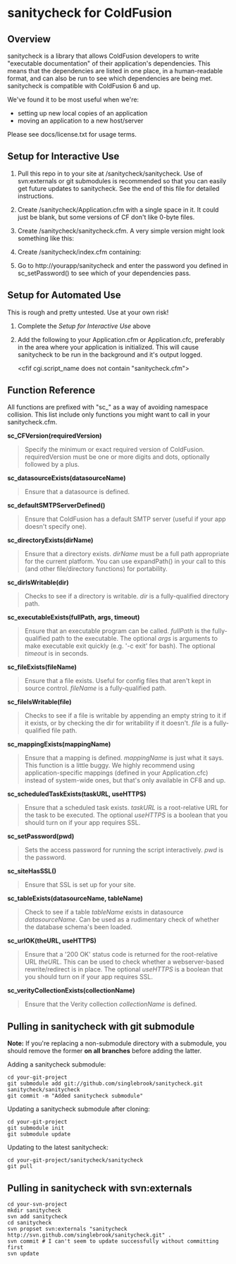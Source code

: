 sanitycheck for ColdFusion
==========================

Overview
--------
sanitycheck is a library that allows ColdFusion developers to write "executable documentation" of their application's dependencies. This means that the dependencies are listed in one place, in a human-readable format, and can also be run to see which dependencies are being met. sanitycheck is compatible with ColdFusion 6 and up.

We've found it to be most useful when we're:

  * setting up new local copies of an application
  * moving an application to a new host/server

Please see docs/license.txt for usage terms.

Setup for Interactive Use
-------------------------
  1. Pull this repo in to your site at /sanitycheck/sanitycheck. Use of svn:externals or git submodules is recommended so that you can easily get future updates to sanitycheck. See the end of this file for detailed instructions.

  2. Create /sanitycheck/Application.cfm with a single space in it. It could
just be blank, but some versions of CF don't like 0-byte files.

  3. Create /sanitycheck/sanitycheck.cfm. A very simple version might look something like this:

        <cfinclude template="sanitycheck/lib_sanitycheck.cfm">
        <cfset sc_setPassword("bigSecret")>
        <cfset sc_CFVersion("7+")>
        <cfset sc_mappingExists("lib")>

  4. Create /sanitycheck/index.cfm containing:

        <cflocation url="sanitycheck.cfm" addtoken="no">

  5. Go to http://yourapp/sanitycheck and enter the password you defined in sc_setPassword() to see which of your dependencies pass.
          
Setup for Automated Use
-----------------------
This is rough and pretty untested. Use at your own risk!

  1. Complete the *Setup for Interactive Use* above
  2. Add the following to your Application.cfm or Application.cfc, preferably in the area where your application is initialized. This will cause sanitycheck to be run in the background and it's output logged.

        <cfif cgi.script_name does not contain "sanitycheck.cfm">
          <cfinclude template="sanitycheck/sanitycheck.cfm">
        </cfif>

Function Reference
------------------
All functions are prefixed with "sc_" as a way of avoiding namespace collision. This list include only functions you might want to call in your sanitycheck.cfm.

**sc_CFVersion(requiredVersion)**
> Specify the minimum or exact required version of ColdFusion. requiredVersion must be one or more digits and dots, optionally followed by a plus.

**sc_datasourceExists(datasourceName)**
> Ensure that a datasource is defined.

**sc_defaultSMTPServerDefined()**
> Ensure that ColdFusion has a default SMTP server (useful if your app doesn't specify one).

**sc_directoryExists(dirName)**
> Ensure that a directory exists. *dirName* must be a full path appropriate for the current platform. You can use expandPath() in your call to this (and other file/directory functions) for portability.

**sc_dirIsWritable(dir)**
> Checks to see if a directory is writable. *dir* is a fully-qualified directory path.

**sc_executableExists(fullPath, args, timeout)**
> Ensure that an executable program can be called. *fullPath* is the fully-qualified path to the executable. The optional *args* is arguments to make executable exit quickly (e.g. '-c exit' for bash). The optional *timeout* is in seconds.

**sc_fileExists(fileName)**
> Ensure that a file exists. Useful for config files that aren't kept in source control. *fileName* is a fully-qualified path.

**sc_fileIsWritable(file)**
> Checks to see if a file is writable by appending an empty string to it if it exists, or by checking the dir for writability if it doesn't. *file* is a fully-qualified file path.

**sc_mappingExists(mappingName)**
> Ensure that a mapping is defined. *mappingName* is just what it says. This function is a little buggy. We highly recommend using application-specific mappings (defined in your Application.cfc) instead of system-wide ones, but that's only available in CF8 and up.

**sc_scheduledTaskExists(taskURL, useHTTPS)**
> Ensure that a scheduled task exists. *taskURL* is a root-relative URL for the task to be executed. The optional *useHTTPS* is a boolean that you should turn on if your app requires SSL.

**sc_setPassword(pwd)**
> Sets the access password for running the script interactively. *pwd* is the password.

**sc_siteHasSSL()**
> Ensure that SSL is set up for your site.

**sc_tableExists(datasourceName, tableName)**
> Check to see if a table *tableName* exists in datasource *datasourceName*. Can be used as a rudimentary check of whether the database schema's been loaded.

**sc_urlOK(theURL, useHTTPS)**
> Ensure that a '200 OK' status code is returned for the root-relative URL *theURL*. This can be used to check whether a webserver-based rewrite/redirect is in place. The optional *useHTTPS* is a boolean that you should turn on if your app requires SSL.

**sc_verityCollectionExists(collectionName)**
> Ensure that the Verity collection *collectionName* is defined.

Pulling in sanitycheck with git submodule
-----------------------------------------
**Note:** If you're replacing a non-submodule directory with a submodule, you should remove the former **on all branches** before adding the latter.

Adding a sanitycheck submodule:

    cd your-git-project
    git submodule add git://github.com/singlebrook/sanitycheck.git sanitycheck/sanitycheck
    git commit -m "Added sanitycheck submodule"

Updating a sanitycheck submodule after cloning:

    cd your-git-project
    git submodule init
    git submodule update

Updating to the latest sanitycheck:

    cd your-git-project/sanitycheck/sanitycheck
    git pull

Pulling in sanitycheck with svn:externals
-----------------------------------------
    cd your-svn-project
    mkdir sanitycheck
    svn add sanitycheck
    cd sanitycheck
    svn propset svn:externals "sanitycheck http://svn.github.com/singlebrook/sanitycheck.git" .
    svn commit # I can't seem to update successfully without committing first
    svn update
